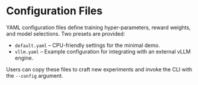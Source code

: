 # Configuration Files

YAML configuration files define training hyper-parameters, reward weights, and
model selections. Two presets are provided:

- `default.yaml` – CPU-friendly settings for the minimal demo.
- `vllm.yaml` – Example configuration for integrating with an external vLLM
  engine.

Users can copy these files to craft new experiments and invoke the CLI with the
`--config` argument.
